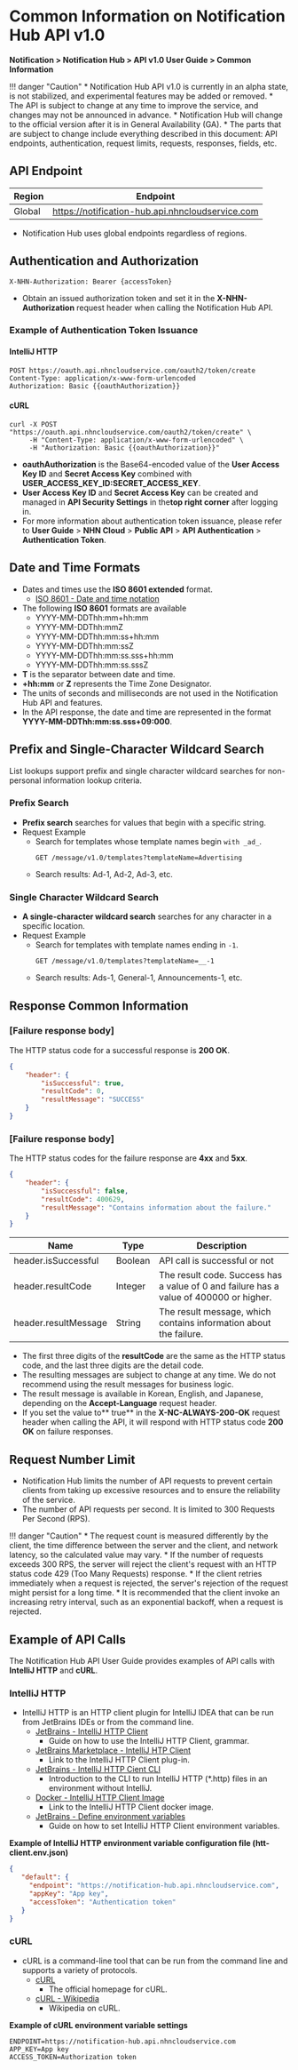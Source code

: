 <style>
.page__rnb .lst_rnb_item .rnb_item:first-of-type a {
    display: inline !important;
}
</style>
<h1>Common Information on Notification Hub API v1.0</h1>

**Notification > Notification Hub > API v1.0 User Guide > Common Information**

<span id="notification-hub-api-common-information"></span>

!!! danger "Caution"
    * Notification Hub API v1.0 is currently in an alpha state, is not stabilized, and experimental features may be added or removed.
    * The API is subject to change at any time to improve the service, and changes may not be announced in advance.
    * Notification Hub will change to the official version after it is in General Availability (GA).
    * The parts that are subject to change include everything described in this document: API endpoints, authentication, request limits, requests, responses, fields, etc.

<span id="api-endpoint"></span>

## API Endpoint

| Region     | Endpoint |
|--------| ----- |
| Global | https://notification-hub.api.nhncloudservice.com |

* Notification Hub uses global endpoints regardless of regions.

<span id="authentication-and-permissions"></span>

## Authentication and Authorization

```
X-NHN-Authorization: Bearer {accessToken}
```

* Obtain an issued authorization token and set it in the **X-NHN-Authorization** request header when calling the Notification Hub API.

### Example of Authentication Token Issuance

#### IntelliJ HTTP

```http
POST https://oauth.api.nhncloudservice.com/oauth2/token/create
Content-Type: application/x-www-form-urlencoded
Authorization: Basic {{oauthAuthorization}}
```

#### cURL

```curl
curl -X POST "https://oauth.api.nhncloudservice.com/oauth2/token/create" \
     -H "Content-Type: application/x-www-form-urlencoded" \
     -H "Authorization: Basic {{oauthAuthorization}}"
```

* **oauthAuthorization** is the Base64-encoded value of the **User Access Key ID** and **Secret Access Key** combined with **USER_ACCESS_KEY_ID:SECRET_ACCESS_KEY**.
* **User Access Key ID** and **Secret Access Key** can be created and managed in **API Security Settings** in the**top right corner** after logging in.
* For more information about authentication token issuance, please refer to **User Guide** > **NHN Cloud** > **Public API** > **API Authentication** > **Authentication Token**.

<span id="date-time-format"></span>

## Date and Time Formats

* Dates and times use the **ISO 8601 extended** format.
    * [ISO 8601 - Date and time notation](https://ko.wikipedia.org/wiki/ISO_8601)
* The following **ISO 8601** formats are available
    * YYYY-MM-DDThh:mm+hh:mm
    * YYYY-MM-DDThh:mmZ
    * YYYY-MM-DDThh:mm:ss+hh:mm
    * YYYY-MM-DDThh:mm:ssZ
    * YYYY-MM-DDThh:mm:ss.sss+hh:mm
    * YYYY-MM-DDThh:mm:ss.sssZ
* **T** is the separator between date and time.
* **+hh:mm** or **Z** represents the Time Zone Designator.
* The units of seconds and milliseconds are not used in the Notification Hub API and features.
* In the API response, the date and time are represented in the format **YYYY-MM-DDThh:mm:ss.sss+09:000**.

## Prefix and Single-Character Wildcard Search

List lookups support prefix and single character wildcard searches for non-personal information lookup criteria.

### Prefix Search

* **Prefix search** searches for values that begin with a specific string.
* Request Example
    * Search for templates whose template names begin `with _ad_`.
      ```
      GET /message/v1.0/templates?templateName=Advertising
      ``` 
    * Search results: Ad-1, Ad-2, Ad-3, etc.

### Single Character Wildcard Search
* **A single-character wildcard search** searches for any character in a specific location.
* Request Example
    * Search for templates with template names ending in `-1`.
      ```
      GET /message/v1.0/templates?templateName=__-1
      ``` 
    * Search results: Ads-1, General-1, Announcements-1, etc.

<span id="response"></span>

## Response Common Information

<span id="succeed-response"></span>

### [Failure response body]

The HTTP status code for a successful response is **200 OK**.

```json
{
    "header": {
        "isSuccessful": true,
        "resultCode": 0,
        "resultMessage": "SUCCESS"
    }
}
```

<span id="failed-response"></span>

### [Failure response body]

The HTTP status codes for the failure response are **4xx** and **5xx**.

```json
{
    "header": {
        "isSuccessful": false,
        "resultCode": 400629,
        "resultMessage": "Contains information about the failure."
    }
}
```

| Name | Type | Description |
| --- | --- | --- |
| header.isSuccessful | Boolean | API call is successful or not |
| header.resultCode | Integer | The result code. Success has a value of 0 and failure has a value of 400000 or higher. |
| header.resultMessage | String | The result message, which contains information about the failure. |

* The first three digits of the **resultCode** are the same as the HTTP status code, and the last three digits are the detail code.
* The resulting messages are subject to change at any time. We do not recommend using the result messages for business logic.
* The result message is available in Korean, English, and Japanese, depending on the **Accept-Language** request header.
* If you set the value to** true** in the **X-NC-ALWAYS-200-OK** request header when calling the API, it will respond with HTTP status code **200 OK** on failure responses.

<span id="rate-limit"></span>

## Request Number Limit
* Notification Hub limits the number of API requests to prevent certain clients from taking up excessive resources and to ensure the reliability of the service.
* The number of API requests per second. It is limited to 300 Requests Per Second (RPS).

!!! danger "Caution"
    * The request count is measured differently by the client, the time difference between the server and the client, and network latency, so the calculated value may vary.
    * If the number of requests exceeds 300 RPS, the server will reject the client's request with an HTTP status code 429 (Too Many Requests) response.
    * If the client retries immediately when a request is rejected, the server's rejection of the request might persist for a long time.
    * It is recommended that the client invoke an increasing retry interval, such as an exponential backoff, when a request is rejected.

<span id="example-api-calls"></span>

## Example of API Calls

The Notification Hub API User Guide provides examples of API calls with **IntelliJ HTTP** and **cURL**.

### IntelliJ HTTP
* IntelliJ HTTP is an HTTP client plugin for IntelliJ IDEA that can be run from JetBrains IDEs or from the command line.
    * [JetBrains - IntelliJ HTTP Client](https://www.jetbrains.com/help/idea/http-client-in-product-code-editor.html)
        * Guide on how to use the IntelliJ HTTP Client, grammar.
    * [JetBrains Marketplace - IntelliJ HTP Client](https://plugins.jetbrains.com/plugin/13121-http-client)
        * Link to the IntelliJ HTTP Client plug-in.
    * [JetBrains - IntelliJ HTTP Cient CLI](https://blog.jetbrains.com/idea/2022/12/http-client-cli-run-requests-and-tests-on-ci/)
        * Introduction to the CLI to run IntelliJ HTTP (\*.http) files in an environment without IntelliJ.
    * [Docker - IntelliJ HTTP Client Image](https://hub.docker.com/r/jetbrains/intellij-http-client)
        * Link to the IntelliJ HTTP Client docker image.
    * [JetBrains - Define environment variables](https://www.jetbrains.com/help/idea/http-client-in-product-code-editor.html#environment-variables)
        * Guide on how to set IntelliJ HTTP Client environment variables.
      

**Example of IntelliJ HTTP environment variable configuration file (htt-client.env.json)**

```json
{
   "default": {
     "endpoint": "https://notification-hub.api.nhncloudservice.com",
     "appKey": "App key",
     "accessToken": "Authentication token"
   }
}
```

### cURL

* cURL is a command-line tool that can be run from the command line and supports a variety of protocols.
    * [cURL](https://curl.se/)
        * The official homepage for cURL.
    * [cURL - Wikipedia](https://ko.wikipedia.org/wiki/CURL)
        * Wikipedia on cURL.

**Example of cURL environment variable settings**

```
ENDPOINT=https://notification-hub.api.nhncloudservice.com
APP_KEY=App key
ACCESS_TOKEN=Authorization token
```
